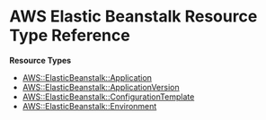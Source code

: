 # AWS Elastic Beanstalk Resource Type Reference<a name="AWS_ElasticBeanstalk"></a>

**Resource Types**
+ [AWS::ElasticBeanstalk::Application](aws-properties-beanstalk.md)
+ [AWS::ElasticBeanstalk::ApplicationVersion](aws-properties-beanstalk-version.md)
+ [AWS::ElasticBeanstalk::ConfigurationTemplate](aws-resource-elasticbeanstalk-configurationtemplate.md)
+ [AWS::ElasticBeanstalk::Environment](aws-properties-beanstalk-environment.md)
